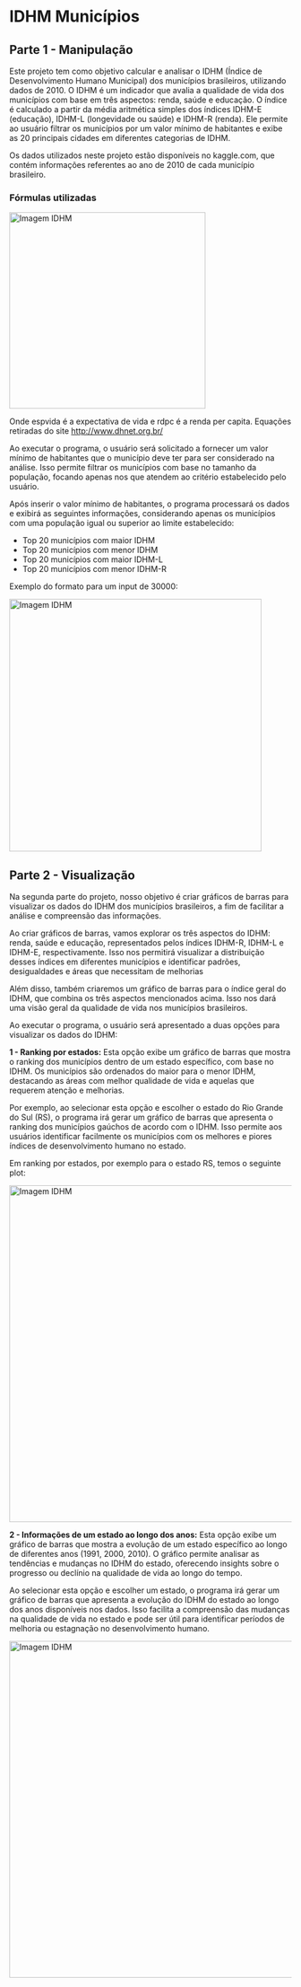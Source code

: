 # IDHM Municípios
## Parte 1 - Manipulação
Este projeto tem como objetivo calcular e analisar o IDHM (Índice de Desenvolvimento Humano Municipal) dos municípios brasileiros, utilizando dados de 2010. O IDHM é um indicador que avalia a qualidade de vida dos municípios com base em três aspectos: renda, saúde e educação. O índice é calculado a partir da média aritmética simples dos índices IDHM-E (educação), IDHM-L (longevidade ou saúde) e IDHM-R (renda). Ele permite ao usuário filtrar os municípios por um valor mínimo de habitantes e exibe as 20 principais cidades em diferentes categorias de IDHM.

Os dados utilizados neste projeto estão disponíveis no kaggle.com, que contém informações referentes ao ano de 2010 de cada município brasileiro.


### Fórmulas utilizadas

<img src="https://user-images.githubusercontent.com/101146083/236711198-50d878dc-1a46-435a-b9db-7589c41fb570.png" alt="Imagem IDHM" width="350"/>

Onde espvida é a expectativa de vida e rdpc é a renda per capita. Equações retiradas do site http://www.dhnet.org.br/

Ao executar o programa, o usuário será solicitado a fornecer um valor mínimo de habitantes que o município deve ter para ser considerado na análise. Isso permite filtrar os municípios com base no tamanho da população, focando apenas nos que atendem ao critério estabelecido pelo usuário.

Após inserir o valor mínimo de habitantes, o programa processará os dados e exibirá as seguintes informações, considerando apenas os municípios com uma população igual ou superior ao limite estabelecido:

+ Top 20 municípios com maior IDHM
+ Top 20 municípios com menor IDHM
+ Top 20 municípios com maior IDHM-L
+ Top 20 municípios com menor IDHM-R

Exemplo do formato para um input de 30000:

<img src="https://user-images.githubusercontent.com/101146083/236715009-52211d7c-657f-4f38-b798-af8b457d7c5c.png" alt="Imagem IDHM" width="450"/> 


## Parte 2 - Visualização
Na segunda parte do projeto, nosso objetivo é criar gráficos de barras para visualizar os dados do IDHM dos municípios brasileiros, a fim de facilitar a análise e compreensão das informações.

Ao criar gráficos de barras, vamos explorar os três aspectos do IDHM: renda, saúde e educação, representados pelos índices IDHM-R, IDHM-L e IDHM-E, respectivamente. Isso nos permitirá visualizar a distribuição desses índices em diferentes municípios e identificar padrões, desigualdades e áreas que necessitam de melhorias

Além disso, também criaremos um gráfico de barras para o índice geral do IDHM, que combina os três aspectos mencionados acima. Isso nos dará uma visão geral da qualidade de vida nos municípios brasileiros.

Ao executar o programa, o usuário será apresentado a duas opções para visualizar os dados do IDHM:

**1 - Ranking por estados:** Esta opção exibe um gráfico de barras que mostra o ranking dos municípios dentro de um estado específico, com base no IDHM. Os municípios são ordenados do maior para o menor IDHM, destacando as áreas com melhor qualidade de vida e aquelas que requerem atenção e melhorias.

Por exemplo, ao selecionar esta opção e escolher o estado do Rio Grande do Sul (RS), o programa irá gerar um gráfico de barras que apresenta o ranking dos municípios gaúchos de acordo com o IDHM. Isso permite aos usuários identificar facilmente os municípios com os melhores e piores índices de desenvolvimento humano no estado.


Em ranking por estados, por exemplo para o estado RS, temos o seguinte plot:

<img src="https://user-images.githubusercontent.com/101146083/236712846-924a3a01-8ef9-4712-a38e-85c89706cd38.png" alt="Imagem IDHM" width="600"/>


**2 - Informações de um estado ao longo dos anos:** Esta opção exibe um gráfico de barras que mostra a evolução de um estado específico ao longo de diferentes anos (1991, 2000, 2010). O gráfico permite analisar as tendências e mudanças no IDHM do estado, oferecendo insights sobre o progresso ou declínio na qualidade de vida ao longo do tempo.

Ao selecionar esta opção e escolher um estado, o programa irá gerar um gráfico de barras que apresenta a evolução do IDHM do estado ao longo dos anos disponíveis nos dados. Isso facilita a compreensão das mudanças na qualidade de vida no estado e pode ser útil para identificar períodos de melhoria ou estagnação no desenvolvimento humano.

<img src="https://user-images.githubusercontent.com/101146083/236713729-c7fd2289-b3de-4681-89c7-a90870f015f5.png" alt="Imagem IDHM" width="600"/>


